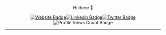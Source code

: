 <div align="center">
Hi there 👋 </div>
<div align="center">
<p><a href="https://service.actuallysin.me"><img src="https://img.shields.io/badge/-Website-3B7EBF?style=for-the-badge&amp;logo=amp&amp;logoColor=white" alt="Website Badge"></a><a href="https://linkedin.com/in/lschinnen"><img src="https://img.shields.io/badge/-LinkedIn-3B7EBF?style=for-the-badge&amp;logo=Linkedin&amp;logoColor=white" alt="Linkedin Badge"></a><a href="https://twitter.com/actuallysin"><img src="https://img.shields.io/badge/-@iambolajiayo-3B7EBF?style=for-the-badge&amp;logo=x&amp;logoColor=white" alt="Twitter Badge"></a><img src="https://komarev.com/ghpvc/?username=ActuallySin&amp;style=for-the-badge" alt="Profile Views Count Badge"></p>
<hr>
</div>
